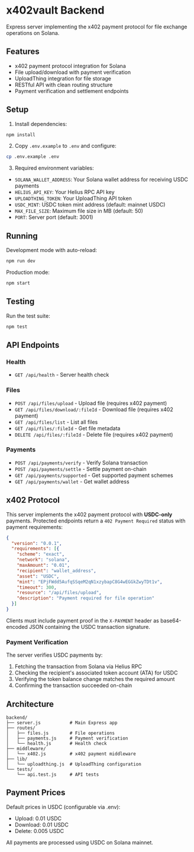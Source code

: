 # x402vault Backend

Express server implementing the x402 payment protocol for file exchange operations on Solana.

## Features

- x402 payment protocol integration for Solana
- File upload/download with payment verification
- UploadThing integration for file storage
- RESTful API with clean routing structure
- Payment verification and settlement endpoints

## Setup

1. Install dependencies:
```bash
npm install
```

2. Copy `.env.example` to `.env` and configure:
```bash
cp .env.example .env
```

3. Required environment variables:
- `SOLANA_WALLET_ADDRESS`: Your Solana wallet address for receiving USDC payments
- `HELIUS_API_KEY`: Your Helius RPC API key
- `UPLOADTHING_TOKEN`: Your UploadThing API token
- `USDC_MINT`: USDC token mint address (default: mainnet USDC)
- `MAX_FILE_SIZE`: Maximum file size in MB (default: 50)
- `PORT`: Server port (default: 3001)

## Running

Development mode with auto-reload:
```bash
npm run dev
```

Production mode:
```bash
npm start
```

## Testing

Run the test suite:
```bash
npm test
```

## API Endpoints

### Health
- `GET /api/health` - Server health check

### Files
- `POST /api/files/upload` - Upload file (requires x402 payment)
- `GET /api/files/download/:fileId` - Download file (requires x402 payment)
- `GET /api/files/list` - List all files
- `GET /api/files/:fileId` - Get file metadata
- `DELETE /api/files/:fileId` - Delete file (requires x402 payment)

### Payments
- `POST /api/payments/verify` - Verify Solana transaction
- `POST /api/payments/settle` - Settle payment on-chain
- `GET /api/payments/supported` - Get supported payment schemes
- `GET /api/payments/wallet` - Get wallet address

## x402 Protocol

This server implements the x402 payment protocol with **USDC-only** payments. Protected endpoints return a `402 Payment Required` status with payment requirements:

```json
{
  "version": "0.0.1",
  "requirements": [{
    "scheme": "exact",
    "network": "solana",
    "maxAmount": "0.01",
    "recipient": "wallet_address",
    "asset": "USDC",
    "mint": "EPjFWdd5AufqSSqeM2qN1xzybapC8G4wEGGkZwyTDt1v",
    "timeout": 300,
    "resource": "/api/files/upload",
    "description": "Payment required for file operation"
  }]
}
```

Clients must include payment proof in the `X-PAYMENT` header as base64-encoded JSON containing the USDC transaction signature.

### Payment Verification

The server verifies USDC payments by:
1. Fetching the transaction from Solana via Helius RPC
2. Checking the recipient's associated token account (ATA) for USDC
3. Verifying the token balance change matches the required amount
4. Confirming the transaction succeeded on-chain

## Architecture

```
backend/
├── server.js           # Main Express app
├── routes/
│   ├── files.js        # File operations
│   ├── payments.js     # Payment verification
│   └── health.js       # Health check
├── middleware/
│   └── x402.js         # x402 payment middleware
├── lib/
│   └── uploadthing.js  # UploadThing configuration
└── tests/
    └── api.test.js     # API tests
```

## Payment Prices

Default prices in USDC (configurable via .env):
- Upload: 0.01 USDC
- Download: 0.01 USDC
- Delete: 0.005 USDC

All payments are processed using USDC on Solana mainnet.
